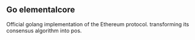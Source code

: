 ## Go elementalcore

Official golang implementation of the Ethereum protocol. transforming its consensus algorithm into pos.
